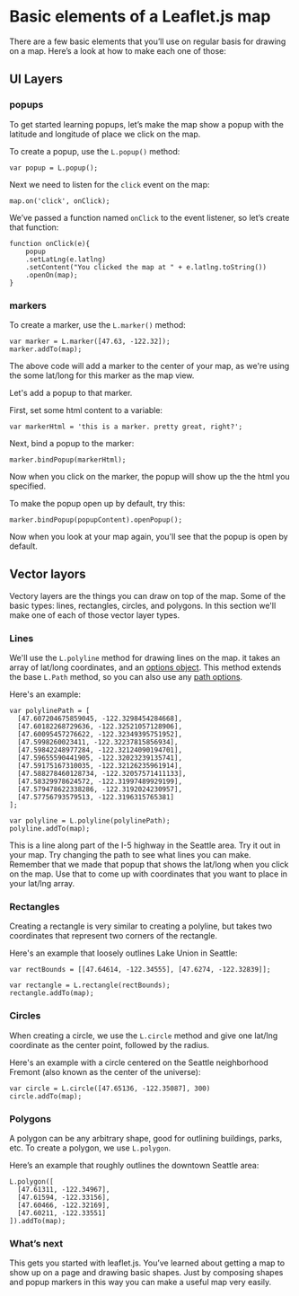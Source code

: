 # Basic elements of a Leaflet.js map
There are a few basic elements that you’ll use on regular basis for drawing on a map. Here’s a look at how to make each one of those:

## UI Layers

### popups

To get started learning popups, let’s make the map show a popup with the latitude and longitude of place we click on the map.

To create a popup, use the `L.popup()` method:


```
var popup = L.popup();

```

Next we need to listen for the `click` event on the map:


```
map.on('click', onClick);

```

We’ve passed a function named `onClick` to the event listener, so let’s create that function:


```
function onClick(e){
    popup
    .setLatLng(e.latlng)
    .setContent("You clicked the map at " + e.latlng.toString())
    .openOn(map);
}

```

### markers

To create a marker, use the `L.marker()` method:


```
var marker = L.marker([47.63, -122.32]);
marker.addTo(map);

```

The above code will add a marker to the center of your map, as we're using the some lat/long for this marker as the map view.

Let's add a popup to that marker.

First, set some html content to a variable:


```
var markerHtml = 'this is a marker. pretty great, right?';

```

Next, bind a popup to the marker:


```
marker.bindPopup(markerHtml);

```

Now when you click on the marker, the popup will show up the the html you specified. 

To make the popup open up by default, try this:


```
marker.bindPopup(popupContent).openPopup();

```

Now when you look at your map again, you'll see that the popup is open by default.

## Vector layors

Vectory layers are the things you can draw on top of the map. Some of the basic types: lines, rectangles, circles, and polygons. In this section we'll make one of each of those vector layer types.

### Lines

We'll use the `L.polyline` method for drawing lines on the map. it takes an array of lat/long coordinates, and an [options object](http://leafletjs.com/reference.html#polyline-options). This method extends the base `L.Path` method, so you can also use any [path options](http://leafletjs.com/reference.html#path-options).

Here's an example:


```
var polylinePath = [
  [47.607204675859045, -122.3298454284668],
  [47.60182268729636, -122.32521057128906],
  [47.60095457276622, -122.32349395751952],
  [47.5998260023411, -122.32237815856934],
  [47.59842248977284, -122.32124090194701],
  [47.59655590441905, -122.32023239135741],
  [47.59175167310035, -122.32126235961914],
  [47.588278460128734, -122.32057571411133],
  [47.58329978624572, -122.31997489929199],
  [47.579478622338286, -122.3192024230957],
  [47.57756793579513, -122.3196315765381]
];

var polyline = L.polyline(polylinePath);
polyline.addTo(map);

```

This is a line along part of the I-5 highway in the Seattle area. Try it out in your map. Try changing the path to see what lines you can make. Remember that we made that popup that shows the lat/long when you click on the map. Use that to come up with coordinates that you want to place in your lat/lng array.

### Rectangles

Creating a rectangle is very similar to creating a polyline, but takes two coordinates that represent two corners of the rectangle.

Here's an example that loosely outlines Lake Union in Seattle:


```
var rectBounds = [[47.64614, -122.34555], [47.6274, -122.32839]];

var rectangle = L.rectangle(rectBounds);
rectangle.addTo(map);

```

### Circles

When creating a circle, we use the `L.circle` method and give one lat/lng coordinate as the center point, followed by the radius.

Here's an example with a circle centered on the Seattle neighborhood Fremont (also known as the center of the universe):


```
var circle = L.circle([47.65136, -122.35087], 300)
circle.addTo(map);

```

### Polygons

A polygon can be any arbitrary shape, good for outlining buildings, parks, etc. To create a polygon, we use `L.polygon`.

Here’s an example that roughly outlines the downtown Seattle area:


```
L.polygon([
  [47.61311, -122.34967],
  [47.61594, -122.33156],
  [47.60466, -122.32169],
  [47.60211, -122.33551]
]).addTo(map);

```

### What’s next
This gets you started with leaflet.js. You’ve learned about getting a map to show up on a page and drawing basic shapes. Just by composing shapes and popup markers in this way you can make a useful map very easily.
